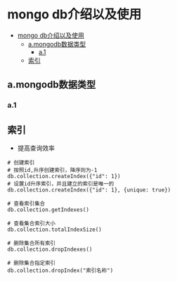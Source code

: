 # mongo db介绍以及使用

<!-- TOC -->

- [mongo db介绍以及使用](#mongo-db%e4%bb%8b%e7%bb%8d%e4%bb%a5%e5%8f%8a%e4%bd%bf%e7%94%a8)
  - [a.mongodb数据类型](#amongodb%e6%95%b0%e6%8d%ae%e7%b1%bb%e5%9e%8b)
    - [a.1](#a1)
  - [索引](#%e7%b4%a2%e5%bc%95)

<!-- /TOC -->

## a.mongodb数据类型

### a.1

## 索引

- 提高查询效率

```shell
# 创建索引
# 按照id,升序创建索引，降序则为-1
db.collection.createIndex({"id": 1})
# 设置id升序索引，并且建立的索引是唯一的
db.collection.createIndex({"id": 1}, {unique: true})

# 查看索引集合
db.collection.getIndexes()

# 查看集合索引大小
db.collection.totalIndexSize()

# 删除集合所有索引
db.collection.dropIndexes()

# 删除集合指定索引
db.collection.dropIndex("索引名称")
```
